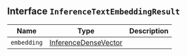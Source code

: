 ## Interface `InferenceTextEmbeddingResult`

| Name | Type | Description |
| - | - | - |
| `embedding` | [InferenceDenseVector](./InferenceDenseVector.md) | &nbsp; |
